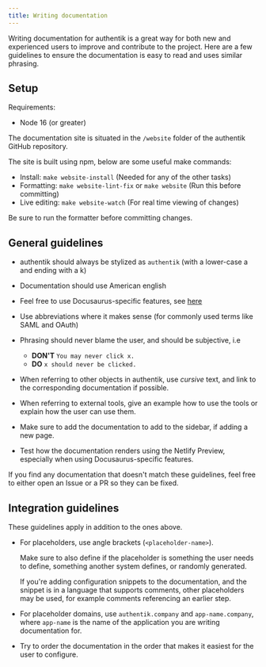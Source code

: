 ```yaml
---
title: Writing documentation
---
```


Writing documentation for authentik is a great way for both new and experienced users to improve and contribute to the project. Here are a few guidelines to ensure
the documentation is easy to read and uses similar phrasing.

## Setup

Requirements:

-   Node 16 (or greater)

The documentation site is situated in the `/website` folder of the authentik GitHub repository.

The site is built using npm, below are some useful make commands:

-   Install: `make website-install` (Needed for any of the other tasks)
-   Formatting: `make website-lint-fix` or `make website` (Run this before committing)
-   Live editing: `make website-watch` (For real time viewing of changes)

Be sure to run the formatter before committing changes.

## General guidelines

-   authentik should always be stylized as `authentik` (with a lower-case a and ending with a k)
-   Documentation should use American english
-   Feel free to use Docusaurus-specific features, see [here](https://docusaurus.io/docs/next/markdown-features)
-   Use abbreviations where it makes sense (for commonly used terms like SAML and OAuth)
-   Phrasing should never blame the user, and should be subjective, i.e

    -   **DON'T** `You may never click x.`
    -   **DO** `x should never be clicked.`

-   When referring to other objects in authentik, use _cursive_ text, and link to the corresponding documentation if possible.
-   When referring to external tools, give an example how to use the tools or explain how the user can use them.
-   Make sure to add the documentation to add to the sidebar, if adding a new page.
-   Test how the documentation renders using the Netlify Preview, especially when using Docusaurus-specific features.

If you find any documentation that doesn't match these guidelines, feel free to either open an Issue or a PR so they can be fixed.

## Integration guidelines

These guidelines apply in addition to the ones above.

-   For placeholders, use angle brackets (`<placeholder-name>`).

    Make sure to also define if the placeholder is something the user needs to define, something another system defines, or randomly generated.

    If you're adding configuration snippets to the documentation, and the snippet is in a language that supports comments,
    other placeholders may be used, for example comments referencing an earlier step.

-   For placeholder domains, use `authentik.company` and `app-name.company`, where `app-name` is the name of the application you are writing documentation for.
-   Try to order the documentation in the order that makes it easiest for the user to configure.

